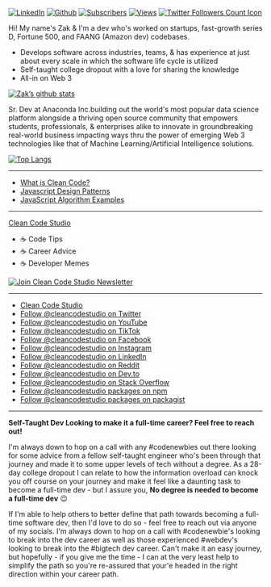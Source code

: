 
[![LinkedIn](https://img.shields.io/badge/-Follow%20on%20LinkedIn-blue?logo=linkedin)](https://www.linkedin.com/comm/mynetwork/discovery-see-all?usecase=PEOPLE_FOLLOWS&followMember=zak-horton)
[![Github](https://img.shields.io/github/followers/zhorton34?label=Follow&style=social)](https://github.com/zhorton34)
[![Subscribers](https://img.shields.io/youtube/channel/subscribers/UCq0m4ebGqurYQLwD-1aYsvg?label=Subscribers&style=social)](https://www.youtube.com/channel/UCq0m4ebGqurYQLwD-1aYsvg?sub_confirmation=1) 
[![Views](https://img.shields.io/youtube/channel/views/UCq0m4ebGqurYQLwD-1aYsvg?label=Views&style=social)](https://www.youtube.com/channel/UCq0m4ebGqurYQLwD-1aYsvg?sub_confirmation=1)
[![Twitter Followers Count Icon](https://img.shields.io/twitter/follow/cleancodestudio?label=Followers&style=social)](https://twitter.com/intent/follow?screen_name=cleancodestudio)


<p style='text-align:center' align='center'>

Hi! My name's Zak & I'm a dev who's worked on startups, fast-growth series D, Fortune 500, and FAANG (Amazon dev) codebases. 
- Develops software across industries, teams, & has experience at just about every scale in which the software life cycle is utilized
- Self-taught college dropout with a love for sharing the knowledge 
- All-in on Web 3


[![Zak’s github stats](https://github-readme-stats.vercel.app/api?username=zhorton34)](https://github.com/zhorton34)

Sr. Dev at Anaconda Inc.building out the world's most popular data science platform alongside a thriving open source community that empowers students, professionals, & enterprises alike to innovate in groundbreaking real-world business impacting ways thru the power of emerging Web 3 technologies like that of Machine Learning/Artificial Intelligence solutions.

</p>  

<!-- <center>
	<a href="https://twitter.com/cleancodestudio"><img src="imgs/twitter.svg" alt="Twitter"></a>
	<a href="https://github.com/zhorton34"><img src="imgs/github.svg" alt="GitHub"></a>
	<a href="https://www.linkedin.com/in/zak-horton"><img src="imgs/linkedin.svg" alt="LinkedIn"></a>
	<a href="https://github.com/sponsors/cleancodestudio"><img src="imgs/sponsors.svg" alt="Sponsors"></a>
	<a href="https://terrytangyuan.github.io/cv.html"><img src="imgs/cv.svg" alt="Curriculum Vitae"></a>
	<a href="https://scholar.google.com/citations?user=2GYttqUAAAAJ&hl=en"><img src="imgs/citations.svg" alt="Citations"></a>
	<a href="https://raw.githubusercontent.com/terrytangyuan/terrytangyuan/master/imgs/wechat-qr-code.png"><img src="imgs/wechat.svg" alt="微信"></a>
</center> -->



[![Top Langs](https://github-readme-stats.vercel.app/api/top-langs/?username=zhorton34&layout=compact)](https://github.com/zhorton34)


---

- [What is Clean Code?](https://cleancode.studio/clean-code)
- [Javascript Design Patterns](https://cleancode.studio/design-patterns)
- [JavaScript Algorithm Examples](https://cleancode.studio/algorithms)


---


[Clean Code Studio](https://cleancode.studio)
- ☕️ Code Tips
- ☕️ Career Advice
- ☕️ Developer Memes

[![Join Clean Code Studio Newsletter](https://dev-to-uploads.s3.amazonaws.com/uploads/articles/f7hwc3k4pzedr59fnr9r.png)](https://cleancodestudio.paperform.co/)

---

- [Clean Code Studio](https://cleancode.studio)
- [Follow @cleancodestudio on Twitter](https://twitter.com/cleancodestudio)
- [Follow @cleancodestudio on YouTube](https://youtube.com/c/cleancodestudio)
- [Follow @cleancodestudio on TikTok](https://tiktok.com/@cleancodestudio)
- [Follow @cleancodestudio on Facebook](https://facebook.com/cleancodestudio)
- [Follow @cleancodestudio on Instagram](https://instagram.com/cleancodestudio)
- [Follow @cleancodestudio on LinkedIn](https://linkedin.com/company/cleancodestudio)
- [Follow @cleancodestudio on Reddit](https://reddit.com/r/cleancodestudio)
- [Follow @cleancodestudio on Dev.to](https://dev.to/cleancodestudio)
- [Follow @cleancodestudio on Stack Overflow](https://stackoverflow.com/users/8541350/clean-code-studio)
- [Follow @cleancodestudio packages on npm](https://npmjs.com/~zhorton999)
- [Follow @cleancodestudio packages on packagist](https://packagist.org/packages/clean-code-studio)


---

**Self-Taught Dev Looking to make it a full-time career? 
Feel free to reach out!**

I'm always down to hop on a call with any #codenewbies out there looking for some advice from a fellow self-taught engineer who's been through that journey and made it to some upper levels of tech without a degree. As a 28-day college dropout I can relate to how the information overload can knock you off course on your journey and make it feel like a daunting task to become a full-time dev - but I assure you, **No degree is needed to become a full-time dev** 😉 

If I'm able to help others to better define that path towards becoming a full-time software dev, then I'd love to do so - feel free to reach out via anyone of my socials. I'm always down to hop on a call with #codenewbie's looking to break into the dev career as well as those experienced #webdev's looking to break into the #bigtech dev career. Can't make it an easy journey, but hopefully - if you give me the time - I can at the very least help to simplify the path so you're re-assured that your'e headed in the right direction within your career path.
